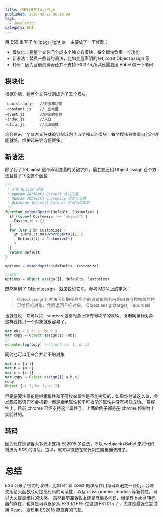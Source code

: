 ```yaml
---
title: 用ES6重构fullPage
published: 2016-02-22 06:18:09
tags:
  - JavaScript
category: 技术
---
```


用 ES6 重写了 [fullpage-light.js](https://github.com/kisnows/fullpage)。
主要做了一下修改：

- 模块化：将整个文件问个成多个独立的模块，每个模块负责一个功能
- 新语法：替换一些新的语法，比如变量声明的 let,const,Object.assign 等
- 转码：因为目前浏览器还并不支持 ES2015,所以还需要用 Babel 做一下转码

## 模块化

根据功能，将整个文件分割成为了五个模块。

```
-bootstrap.js   //方法和功能
-constant.js    //一些常量
-event.js       //绑定的事件
-index.js       //入口
-utils.js       //工具函数
```

这样原来一个很大文件就被分割成为了五个独立的模块，每个模块只负责自己的功能就好，维护起来会方便很多。

## 新语法

除了用了 let,const 这个声明变量的关键字外，最主要还用 Object.assign 这个方法替换了下面这个函数

```javascript
/**
 * 扩展 Option 对象
 * @param {Object} Default 默认设置
 * @param {Object} Customize 自定义设置
 * @returns {Object} Default 扩展后的设置
 */
function extendOption(Default, Customize) {
  if (typeof Customize !== "object") {
    Customize = {}
  }
  for (var i in Customize) {
    if (Default.hasOwnProperty(i)) {
      Default[i] = Customize[i]
    }
  }
  return Default
}

options = extendOption(defaults, Customize)

//现在
options = Object.assign({}, defaults, Customize)
```

既然用到了 Object.assign，就来说说它吧。参考 MDN 上的定义：

<!--more-->

> Object.assign() 方法可以把任意多个的源对象所拥有的自身可枚举属性拷贝给目标对象，然后返回目标对象。
> Object.assign(target, ...sources)

也就是说，它可以把...sources 包含对象上所有可枚举的属性，复制到目标对象。这样浅拷贝一个对象就很容易了。

```javascript
var obj = { a: 1, b: 2 }
var copy = Object.assign({}, obj)
//
console.log(copy) //Object {a: 1, b: 2}
```

同时也可以用来合并若干的对象

```javascript
var a = {a:1}
var b = {b:1}
var c = {c:1}
var copy = Object.assign({},a,b,c)
copy
Object {a: 1, b: 1, c: 1}
```

但是需要注意的是继承属性和不可枚举属性是不能拷贝的，如果你尝试这么做，会发现虽然语句不会报错，但是继承属性和不可枚举的属性并没有拷贝成功。
兼容性上，目前 chrome 已经支持这个属性了，上面的例子都是在 chrome 控制台上实验过的。

## 转码

因为现在浏览器大多还不支持 ES2015 的语法，所以 webpack+Babel 来将代码转换为 ES5 的语法。这样，就可以直接在现代浏览器里面使用了。

# 总结

ES6 带来了很大的改进。比如 let 和 const 的块级作用域可以避免一些坑，合理使用箭头函数也可提高代码的可读性，以及 class,promise,module 等新特性，可以大大提高编程的快感。
虽然目前兼容性上还是有很多问题，但是有 babel 转码器的存在，也算是可以逐步从 ES3 和 ES5 过渡到 ES2015 了，尤其是最近在尝试用 React，发现用 ES2015 简直爽的飞起。

